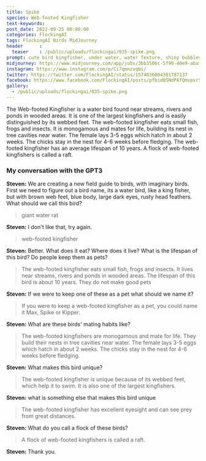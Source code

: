 ```yaml
---
title: Spike
species: Web-footed Kingfisher
text-keywords: 
post_date: 2022-09-25 00:00:00
categories: FlockingAI
tags: FlockingAI Birds MidJourney 
header      :
  teaser    : /public/uploads/flockingai/035-spike.png
prompt: cute bird kingfisher, under water, water Texture, shiny bubbles, too big eyes, highly detailed, photorealistic, Hyperrealism, highly detailed + unreal engine + 8k,
midjourney: https://www.midjourney.com/app/jobs/3bb3506c-5f90-40e9-abaf-19d40632ff64
instagram: https://www.instagram.com/p/Ci7qmnzvqbi/
twitter: https://twitter.com/FlockingAI/status/1574036004301787137
facebook: https://www.facebook.com/FlockingAI/posts/pfbid0SNdPAfQmvpxr5nuRUtSexfCKo1D3zZWKyjYtm8uvD7YoTeqhf4UBYBi84pcwfAf3l
gallery: 
  - /public/uploads/flockingai/035-spike.png
---
```


The Web-footed Kingfisher is a water bird found near streams, rivers and ponds in wooded areas. It is one of the largest kingfishers and is easily distinguished by its webbed feet. The web-footed kingfisher eats small fish, frogs and insects. It is monogamous and mates for life, building its nest in tree cavities near water. The female lays 3-5 eggs which hatch in about 2 weeks. The chicks stay in the nest for 4-6 weeks before fledging. The web-footed kingfisher has an average lifespan of 10 years. A flock of web-footed kingfishers is called a raft.

### My conversation with the GPT3

**Steven:** We are creating a new field guide to birds, with imaginary birds. First we need to figure out a bird name, its a water bird, like a king fisher, but with brown web feet, blue body, large dark eyes, rusty head feathers. What should we call this bird?

> giant water rat

**Steven:** I don't like that, try again.

> web-footed kingfisher

**Steven:** Better. What does it eat? Where does it live? What is the lifespan of this bird? Do people keep them as pets?

> The web-footed kingfisher eats small fish, frogs and insects. It lives near streams, rivers and ponds in wooded areas. The lifespan of this bird is about 10 years. They do not make good pets

**Steven:** If we were to keep one of these as a pet what should we name it?

> If you were to keep a web-footed kingfisher as a pet, you could name it Max, Spike or Kipper.

**Steven:** What are these birds' mating habits like?

> The web-footed kingfishers are monogamous and mate for life. They build their nests in tree cavities near water. The female lays 3-5 eggs which hatch in about 2 weeks. The chicks stay in the nest for 4-6 weeks before fledging.

**Steven:** What makes this bird unique?

> The web-footed kingfisher is unique because of its webbed feet, which help it to swim. It is also one of the largest kingfishers.

**Steven:** what is something else that makes this bird unique

> The web-footed kingfisher has excellent eyesight and can see prey from great distances.

**Steven:** What do you call a flock of these birds?

> A flock of web-footed kingfishers is called a raft.

**Steven:** Thank you.
